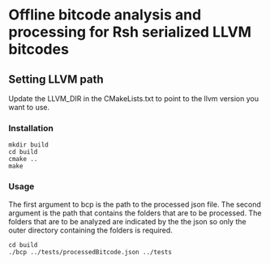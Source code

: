 # Offline bitcode analysis and processing for Rsh serialized LLVM bitcodes

## Setting LLVM path
Update the LLVM_DIR in the CMakeLists.txt to point to the llvm version you want to use.

### Installation
```
mkdir build
cd build
cmake ..
make
```

### Usage
The first argument to bcp is the path to the processed json file.
The second argument is the path that contains the folders that are to be processed. The folders that are to be analyzed are indicated by the the json so only the outer directory containing the folders is required.

```
cd build
./bcp ../tests/processedBitcode.json ../tests
```
